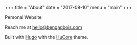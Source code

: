 +++
title = "About"
date = "2017-08-10"
menu = "main"
+++

Personal Website

Reach me at hello@bengadbois.com

Built with [Hugo](https://gohugo.io/) with the [HuCore](https://github.com/mgjohansen/hucore) theme.

